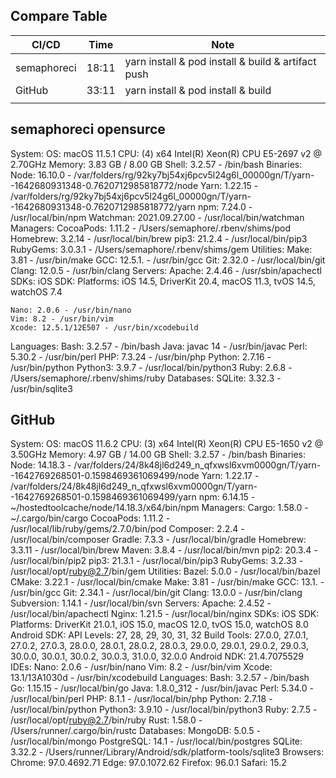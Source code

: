 ## Compare Table
| CI/CD | Time | Note |
|---|---|---|
| semaphoreci | 18:11 | yarn install & pod install & build & artifact push |
| GitHub | 33:11 | yarn install & pod install & build  |
|  |  |  |

## semaphoreci opensurce
System:
    OS: macOS 11.5.1
    CPU: (4) x64 Intel(R) Xeon(R) CPU E5-2697 v2 @ 2.70GHz
    Memory: 3.83 GB / 8.00 GB
    Shell: 3.2.57 - /bin/bash
  Binaries:
    Node: 16.10.0 - /var/folders/rg/92ky7bj54xj6pcv5l24g6l_00000gn/T/yarn--1642680931348-0.7620712985818772/node
    Yarn: 1.22.15 - /var/folders/rg/92ky7bj54xj6pcv5l24g6l_00000gn/T/yarn--1642680931348-0.7620712985818772/yarn
    npm: 7.24.0 - /usr/local/bin/npm
    Watchman: 2021.09.27.00 - /usr/local/bin/watchman
  Managers:
    CocoaPods: 1.11.2 - /Users/semaphore/.rbenv/shims/pod
    Homebrew: 3.2.14 - /usr/local/bin/brew
    pip3: 21.2.4 - /usr/local/bin/pip3
    RubyGems: 3.0.3.1 - /Users/semaphore/.rbenv/shims/gem
  Utilities:
    Make: 3.81 - /usr/bin/make
    GCC: 12.5.1. - /usr/bin/gcc
    Git: 2.32.0 - /usr/local/bin/git
    Clang: 12.0.5 - /usr/bin/clang
  Servers:
    Apache: 2.4.46 - /usr/sbin/apachectl
  SDKs:
    iOS SDK:
      Platforms: iOS 14.5, DriverKit 20.4, macOS 11.3, tvOS 14.5, watchOS 7.4
 
    Nano: 2.0.6 - /usr/bin/nano
    Vim: 8.2 - /usr/bin/vim
    Xcode: 12.5.1/12E507 - /usr/bin/xcodebuild
  Languages:
    Bash: 3.2.57 - /bin/bash
    Java: javac 14 - /usr/bin/javac
    Perl: 5.30.2 - /usr/bin/perl
    PHP: 7.3.24 - /usr/bin/php
    Python: 2.7.16 - /usr/bin/python
    Python3: 3.9.7 - /usr/local/bin/python3
    Ruby: 2.6.8 - /Users/semaphore/.rbenv/shims/ruby
  Databases:
    SQLite: 3.32.3 - /usr/bin/sqlite3


## GitHub
System:
    OS: macOS 11.6.2
    CPU: (3) x64 Intel(R) Xeon(R) CPU E5-1650 v2 @ 3.50GHz
    Memory: 4.97 GB / 14.00 GB
    Shell: 3.2.57 - /bin/bash
  Binaries:
    Node: 14.18.3 - /var/folders/24/8k48jl6d249_n_qfxwsl6xvm0000gn/T/yarn--1642769268501-0.1598469361069499/node
    Yarn: 1.22.17 - /var/folders/24/8k48jl6d249_n_qfxwsl6xvm0000gn/T/yarn--1642769268501-0.1598469361069499/yarn
    npm: 6.14.15 - ~/hostedtoolcache/node/14.18.3/x64/bin/npm
  Managers:
    Cargo: 1.58.0 - ~/.cargo/bin/cargo
    CocoaPods: 1.11.2 - /usr/local/lib/ruby/gems/2.7.0/bin/pod
    Composer: 2.2.4 - /usr/local/bin/composer
    Gradle: 7.3.3 - /usr/local/bin/gradle
    Homebrew: 3.3.11 - /usr/local/bin/brew
    Maven: 3.8.4 - /usr/local/bin/mvn
    pip2: 20.3.4 - /usr/local/bin/pip2
    pip3: 21.3.1 - /usr/local/bin/pip3
    RubyGems: 3.2.33 - /usr/local/opt/ruby@2.7/bin/gem
  Utilities:
    Bazel: 5.0.0 - /usr/local/bin/bazel
    CMake: 3.22.1 - /usr/local/bin/cmake
    Make: 3.81 - /usr/bin/make
    GCC: 13.1. - /usr/bin/gcc
    Git: 2.34.1 - /usr/local/bin/git
    Clang: 13.0.0 - /usr/bin/clang
    Subversion: 1.14.1 - /usr/local/bin/svn
  Servers:
    Apache: 2.4.52 - /usr/local/bin/apachectl
    Nginx: 1.21.5 - /usr/local/bin/nginx
  SDKs:
    iOS SDK:
      Platforms: DriverKit 21.0.1, iOS 15.0, macOS 12.0, tvOS 15.0, watchOS 8.0
    Android SDK:
      API Levels: 27, 28, 29, 30, 31, 32
      Build Tools: 27.0.0, 27.0.1, 27.0.2, 27.0.3, 28.0.0, 28.0.1, 28.0.2, 28.0.3, 29.0.0, 29.0.1, 29.0.2, 29.0.3, 30.0.0, 30.0.1, 30.0.2, 30.0.3, 31.0.0, 32.0.0
      Android NDK: 21.4.7075529
  IDEs:
    Nano: 2.0.6 - /usr/bin/nano
    Vim: 8.2 - /usr/bin/vim
    Xcode: 13.1/13A1030d - /usr/bin/xcodebuild
  Languages:
    Bash: 3.2.57 - /bin/bash
    Go: 1.15.15 - /usr/local/bin/go
    Java: 1.8.0_312 - /usr/bin/javac
    Perl: 5.34.0 - /usr/local/bin/perl
    PHP: 8.1.1 - /usr/local/bin/php
    Python: 2.7.18 - /usr/local/bin/python
    Python3: 3.9.10 - /usr/local/bin/python3
    Ruby: 2.7.5 - /usr/local/opt/ruby@2.7/bin/ruby
    Rust: 1.58.0 - /Users/runner/.cargo/bin/rustc
  Databases:
    MongoDB: 5.0.5 - /usr/local/bin/mongo
    PostgreSQL: 14.1 - /usr/local/bin/postgres
    SQLite: 3.32.2 - /Users/runner/Library/Android/sdk/platform-tools/sqlite3
  Browsers:
    Chrome: 97.0.4692.71
    Edge: 97.0.1072.62
    Firefox: 96.0.1
    Safari: 15.2